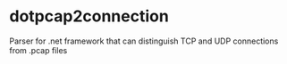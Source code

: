 # dotpcap2connection
Parser for .net framework that can distinguish TCP and UDP connections from .pcap files
